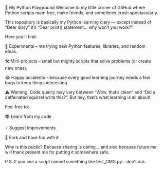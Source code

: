 🐍 My Python Playground
Welcome to my little corner of GitHub where Python scripts roam free, make friends, and sometimes crash spectacularly.

This repository is basically my Python learning diary — except instead of “Dear diary” it’s “Dear print() statement… why won’t you work?”.

Here you’ll find:

🧪 Experiments – me trying new Python features, libraries, and random ideas.

🛠 Mini-projects – small but mighty scripts that solve problems (or create new ones).

😂 Happy accidents – because every good learning journey needs a few bugs to keep things interesting.

⚠️ Warning:
Code quality may vary between “Wow, that’s clean” and “Did a caffeinated squirrel write this?”.
But hey, that’s what learning is all about!

Feel free to:

📚 Learn from my code

💡 Suggest improvements

🤝 Fork and have fun with it

Why is this public?
Because sharing is caring… and also because future me will thank present me for putting it somewhere safe.

P.S. If you see a script named something like test_OMG.py… don’t ask.
